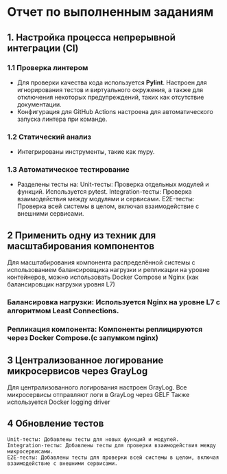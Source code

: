# Отчет по выполненным заданиям

## 1. Настройка процесса непрерывной интеграции (CI)

### 1.1 Проверка линтером
- Для проверки качества кода используется **Pylint**. Настроен для игнорирования тестов и виртуального окружения, а также для отключения некоторых предупреждений, таких как отсутствие документации.
- Конфигурация для GitHub Actions настроена для автоматического запуска линтера при команде.

### 1.2 Статический анализ
- Интегрированы инструменты, такие как mypy.


### 1.3 Автоматическое тестирование
- Разделены тесты на:
    Unit-тесты: Проверка отдельных модулей и функций. Используется pytest.
    Integration-тесты: Проверка взаимодействия между модулями и сервисами.
    E2E-тесты: Проверка всей системы в целом, включая взаимодействие с внешними сервисами.

## 2 Применить одну из техник для масштабирования компонентов 

Для масштабирования компонента распределённой системы с использованием балансировщика нагрузки и репликации на уровне контейнеров, можно использовать Docker Compose и Nginx (как балансировщик нагрузки уровня L7)

### Балансировка нагрузки: Используется Nginx на уровне L7 с алгоритмом Least Connections.
### Репликация компонента: Компоненты реплицируются через Docker Compose.(с запумком nginx)

## 3 Централизованное логирование микросервисов через GrayLog

Для централизованного логирования настроен GrayLog. Все микросервисы отправляют логи в GrayLog через GELF
Также используется Docker logging driver

## 4 Обновление тестов

    Unit-тесты: Добавлены тесты для новых функций и модулей.
    Integration-тесты: Добавлены тесты для проверки взаимодействия между микросервисами.
    E2E-тесты: Добавлены тесты для проверки всей системы в целом, включая взаимодействие с внешними сервисами.

